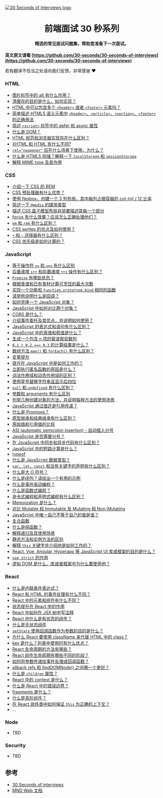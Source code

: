 <a href="https://hacpai.com/tag/30seconds"><img src="https://raw.githubusercontent.com/30-seconds/30-seconds-of-interviews/master/logo.jpg" alt="30 Seconds of Interviews logo"></a>

<h1 align="center">
  前端面试 30 秒系列
</h1>

<h4 align="center">精选的常见面试问题集，帮助您准备下一次面试。</h4>

**英文原文请看 [https://github.com/30-seconds/30-seconds-of-interviews](https://github.com/30-seconds/30-seconds-of-interviews)**

若有翻译不恰当之处请向我们反馈，非常感谢 :heart:

### HTML 

* [图片标签中的 alt 有什么作用？](https://hacpai.com/article/1544800582516)
* [清缓存的目的是什么，如何实现？](https://hacpai.com/article/1544845023860)
* [HTML 中可以包含多个 `<header>` 或者 `<footer>` 元素吗？](https://hacpai.com/article/1544932228390)
* [简单描述 HTML5 语义元素中 `<header>`、`<article>`、`<section>`、`<footer>` 的正确用法](https://hacpai.com/article/1544977054016)
* [简述 `<script>` 标签中的 defer 和 async 属性](https://hacpai.com/article/1545093175137)
* [什么是 DOM？](https://hacpai.com/article/1545181009513)
* [HTML 规范和浏览器实现存在什么区别？](https://hacpai.com/article/1545263006178)
* [XHTML 和 HTML 有什么不同?](https://hacpai.com/article/1545450308820)
* [`rel="noopener"` 应在什么场景下使用，为什么？](https://hacpai.com/article/1545535924073)
* [什么是 HTML5 存储？解释一下 `localStorage` 和 `sessionStorage`](https://hacpai.com/article/1545614869150)
* [解释 MIME type 及其作用](https://hacpai.com/article/1548381047741)


### CSS

* [介绍一下 CSS 的 BEM](https://hacpai.com/article/1545707000031)
* [CSS 预处理器有什么优势？](https://hacpai.com/article/1545789633753)
* [使用 flexbox，创建一个 3 列布局，其中每列占据容器的 col-{n} / 12 比率](https://hacpai.com/article/1545875909329)
* [简述一下 `@media` 的媒体类型](https://hacpai.com/article/1545961060623)
* [描述 CSS 盒子模型布局并简要描述其每一个部分](https://hacpai.com/article/1546051999340)
* [focus 有什么效果？应该怎么正确处理他们？](https://hacpai.com/article/1546188532029)
* [`em` 和 `rem` 有什么区别？](https://hacpai.com/article/1546234490137)
* [CSS sprites 的优点及如何使用？](https://hacpai.com/article/1546350675686)
* [`+` 和 `~` 选择器有什么区别？](https://hacpai.com/article/1546396257706)
* [CSS 优先级是如何计算的？](https://hacpai.com/article/1546528225489)

### JavaScript

* [等于操作符 `==` 和 `===` 有什么区别](https://hacpai.com/article/1546570870626)
* [后置递增 `i++` 和前置递增 `++i` 操作有什么区别？](https://hacpai.com/article/1546665384680)
* [`Promise` 有哪些状态？](https://hacpai.com/article/1546828434083)
* [根据食谱和已有食材计算可烹饪的最大次数](https://hacpai.com/article/1546833887125)
* [实现一个功能和 `Function.prototype.bind` 相同的函数](https://hacpai.com/article/1546958569887)
* [请举例说明什么是回调？](https://hacpai.com/article/1546997933203)
* [如何克隆一个 JavaScript 对象？](https://hacpai.com/article/1547084179300)
* [JavaScript 中如何对比两个对象？](https://hacpai.com/article/1547218337208)
* [CORS 是什么？](https://hacpai.com/article/1547264310096)
* [介绍事件委托及其优点，并说明如何使用？](https://hacpai.com/article/1547388674563)
* [JavaScript 的表达式和语句有什么区别？](https://hacpai.com/article/1547453774159)
* [JavaScript 中的真值和假值是什么？](https://hacpai.com/article/1547531144079)
* [生成一个包含 n 项的斐波那契数列](https://hacpai.com/article/1547629604141)
* [`0.1 + 0.2 === 0.3` 的计算结果是什么？](https://hacpai.com/article/1547786948595)
* [数组方法 `map()` 和 `forEach()` 有什么区别？](https://hacpai.com/article/1547790109416)
* [变量提升](https://hacpai.com/article/1547869094932)
* [提升在 JavaScript 中是如何工作的？](https://hacpai.com/article/1547955022099)
* [立即执行匿名函数的原因是什么？](https://hacpai.com/article/1548060791288)
* [词法作用域和动态作用域的区别？](https://hacpai.com/article/1548207250317)
* [使用星号替换字符串且显示后四位](https://hacpai.com/article/1548290571365)
* [`null` 和 `undefined` 有什么区别？](https://hacpai.com/article/1548478149660)
* [参数和 arguments 有什么区别](https://hacpai.com/article/1548593068935)
* [列举几种创建对象的方法，并说明每种方法的使用场景](https://hacpai.com/article/1548772963809)
* [JavaScript 通过值还是引用传递？](https://hacpai.com/article/1548774148596)
* [什么是 Promises？](https://hacpai.com/article/1548817829634)
* [原型继承和经典继承有什么区别？](https://hacpai.com/article/1548906479269)
* [原始值和引用值的比较](https://hacpai.com/article/1549162425786)
* [ASI (automatic semicolon insertion) - 自动插入分号](https://hacpai.com/article/1549164694816)
* [JavaScript 是否需要分号？](https://hacpai.com/article/1549170322687)
* [在 JavaScript 中同步和异步代码有什么区别？](https://hacpai.com/article/1549346987103)
* [JavaScript 中的短路计算是什么？](https://hacpai.com/article/1549350032554)
* [typeof](https://hacpai.com/article/1549426978334)
* [什么是 JavaScript 数据类型？](https://hacpai.com/article/1549630646588)
* [`var`、`let`、`const` 和没有关键字的声明有什么区别？](https://hacpai.com/article/1549635108016)
* [什么是大 O 符号？](https://hacpai.com/article/1549713468969)
* [什么是闭包？请给出一个有用的示例](https://hacpai.com/article/1549778763050)
* [什么是事件驱动编程？](https://hacpai.com/article/1549942206210)
* [什么是函数式编程？](https://hacpai.com/article/1549950785958)
* [命令式编程和声明式编程有什么区别？](https://hacpai.com/article/1550064652124)
* [Memoization 是什么？](https://hacpai.com/article/1550152136095)
* [对比 Mutable 和 Immutable 及 Mutating 和 Non-Mutating](https://hacpai.com/article/1550210424716)
* [JavaScript 中唯一自己不等于自己的值是谁？](https://hacpai.com/article/1550297651597)
* [复合函数](https://hacpai.com/article/1550370045646)
* [什么是纯函数？](https://hacpai.com/article/1550462244888)
* [解释递归及其使用场景](https://hacpai.com/article/1550632462419)
* [静态方法和实例方法的区别](https://hacpai.com/article/1550635550844)
* [解释 `this` 关键字并介绍他是如何工作的？](https://hacpai.com/article/1550836065384)
* [React, Vue, Angular, Hyperapp 等 JavaScript UI 库或框架的目的是什么？](https://hacpai.com/article/1550846527468)
* [`use strict` 的作用](https://hacpai.com/article/1550891475480)
* [虚拟 DOM 是什么，库或者框架中为什么要使用他？](https://hacpai.com/article/1550980580727)

### React

* [什么是内联条件表达式？](https://hacpai.com/article/1548166592192)
* [React 和 HTML 的事件处理有什么不同？](https://hacpai.com/article/1545321971993)
* [React 中的元素和组件有什么不同？](https://hacpai.com/article/1551068452927)
* [状态提升在 React 中的作用](https://hacpai.com/article/1551143997511)
* [React 中如何在 JSX 树中写注释](https://hacpai.com/article/1551338654162)
* [React 中什么是有状态的组件？](https://hacpai.com/article/1551341100994)
* [什么是无状态组件](https://hacpai.com/article/1551493941292)
* [`setState` 使用回调函数作为参数的目的是什么？](https://hacpai.com/article/1551503647758)
* [为什么 React 要使用 className 来代替 HTML 中的 class？](https://hacpai.com/article/1551607066983)
* [key 是什么？列表中使用时有什么优点？](https://hacpai.com/article/1551674351623)
* [React 生命周期的方法有哪些？](https://hacpai.com/article/1551777820539)
* [React 组件生命周期有哪些不同的阶段？](https://hacpai.com/article/1551839333423)
* [如何将参数传递给事件处理或回调函数？](https://hacpai.com/article/1551924701023)
* [allback refs 和 findDOMNode() 之间哪一个更好？](https://hacpai.com/article/1552033615611)
* [什么是 `children` 属性？](https://hacpai.com/article/1552098087317)
* [React 中的 context 是什么？](https://hacpai.com/article/1552217095007)
* [什么是 React 中的错误边界？](https://hacpai.com/article/1552280643852)
* [fragments 是什么？](https://hacpai.com/article/1552361409524)
* [什么是高阶组件？](https://hacpai.com/article/1552450398648)
* [在 React 组件类中如何保证 `this` 为正确的上下文？](https://hacpai.com/article/1552557593163)
* ...

### Node

* TBD

### Security

* TBD


## 参考

* [30 Seconds of interviews](https://30secondsofinterviews.org/)
* [MND Web 文档](https://developer.mozilla.org)
